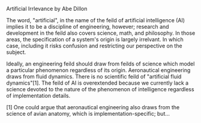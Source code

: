 Artificial Irrlevance
by Abe Dillon

The word, "artificial", in the name of the feild of artificial intelligence (AI) implies it to be a discipline of engineering, however; research and development in the feild also covers science, math, and philosophy. In those areas, the specification of a system's origin is largely irrelvant. In which case, including it risks confusion and restricting our perspective on the subject.

Ideally, an engineering feild should draw from feilds of science which model a particular phenomenon regardless of its origin. Aeronautical engineering draws from fluid dynamics. There is no scientific feild of "artificial fluid dynamics"[1]. The feild of AI is overextended because we currently lack a science devoted to the nature of the phenomenon of intelligence regardless of implementation details.

[1] One could argue that aeronautical engineering also draws from the science of avian anatomy, which is implementation-specific; but...
